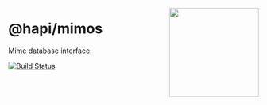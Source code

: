 <a href="http://hapijs.com"><img src="https://raw.githubusercontent.com/hapijs/assets/master/images/family.png" width="180px" align="right" /></a>

# @hapi/mimos

Mime database interface.

[![Build Status](https://secure.travis-ci.org/hapijs/mimos.svg)](http://travis-ci.org/hapijs/mimos)